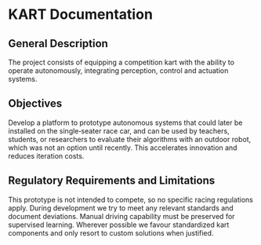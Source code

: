 # KART Documentation

## General Description

The project consists of equipping a competition kart with the ability to operate autonomously, integrating perception, control and actuation systems.

## Objectives

Develop a platform to prototype autonomous systems that could later be installed on the single‑seater race car, and can be used by teachers, students, or researchers to evaluate their algorithms with an outdoor robot, which was not an option until recently. This accelerates innovation and reduces iteration costs.

## Regulatory Requirements and Limitations

This prototype is not intended to compete, so no specific racing regulations apply. During development we try to meet any relevant standards and document deviations. Manual driving capability must be preserved for supervised learning. Wherever possible we favour standardized kart components and only resort to custom solutions when justified.